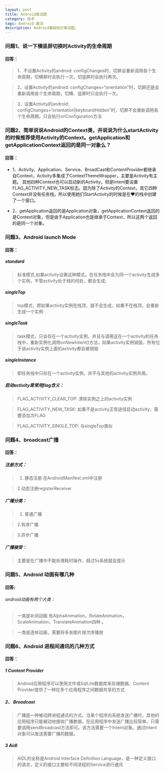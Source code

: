 ```yaml
---
layout: post
title: Android面试题
category: 技术
tags: Android 面试
description: Android基础知识面试题。
---
```




### 问题1、说一下横竖屏切换时Activity的生命周期

#### 回答：

> 1、不设置Activity的android: configChanges时，切屏会重新调用各个生命周期，切横屏时会执行一次，切竖屏时会执行两次。

> 2、设置Activity的android: configChanges=“orientation”时，切屏还是会重新调用各个生命周期，切横、竖屏时只会执行一次。

> 3、设置Activity的android: configChanges=“orientation|keyboardHidden”时，切屏不会重新调用各个生命周期，只会执行onConfiguration方法

### 问题2、简单说说Android的Context类，并说说为什么startActivity的时候推荐使用Activity的Context。getApplication和getApplicationContext返回的是同一对象么？
    
#### 回答：

* 1、Activity、Application、Service、BroadCast和ContentProvider都继承自Context，Activity多集成了ContextThemeWrapper，主要是Activity有主题。
其他四种Context也可以启动新的Activity，但是Intent要设置FLAG_ACTIVITY_NEW_TASK标志。因为除了Activity的Context，其它四种Context并没有任务栈，所以使用她们StartActivity的时候是在❤️的栈中创建了一个窗口。

* 2、getApplication返回的是Application对象，getApplicationContext返回的是Context对象，但是由于Application也是继承于Context，所以这两个返回的是同一个对象。

### 问题3、Android launch Mode 

#### 回答：

##### standard
> 标准模式,如果activity设置这种模式，在任务栈中会为同一个activity生成多个实例，不管activity处于栈的何处，都会生成;

##### singleTop
> top模式，即如果activity实例在栈顶，就不会生成，如果不在栈顶，会重新生成一个实例

##### singleTask
> task模式，只会存在一个activity实例，并且与调用这在一个activity的任务栈中，重新实例化调用onNewIntent()方法，如果activity实例销毁，所有位于该activity实例上面的activity都会被销毁

##### singleInstance
> 即任务栈中只存在一个activity实例，并不与其他的activity实例共用。

##### 启动activity是常用flag含义：

> FLAG_ACTIVITY_CLEAR_TOP: 清除实例之上的activity实例

> FLAG_ACTIVITY_NEW_TASK: 如果不是activity正常途径启动activity，需要添加次FLAG

> FLAG_ACTIVITY_SINGLE_TOP: 与singleTop类似

### 问题4、broadcast广播

#### 回答：

##### 注册方式：
> 1. 静态注册 在AndroidManifest.xml中注册 

> 2.动态注册registerReceiver

##### 广播分类：
> 1. 普通广播 

> 2.有序广播 

> 3.异步广播

##### 广播接受：
> 主要是在广播中不能处理耗时操作，超过5s系统就会提示

### 问题5、Android 动画有哪几种

#### 回答:

###### android动画有两个大类：

> 一类是补间动画 有AlphaAnimation，RotateAnimation，ScaleAnimation，TranslateAnimation四种 。

> 一类是逐帧动画，需要将多张图片按次序播放

### 问题6、Android 进程间通讯的几种方式

#### 回答：

##### 1 Content Provider

> Android应用程序可以使用文件或SqlLite数据库来存储数据。Content Provider提供了一种在多个应用程序之间数据共享的方式

##### 2、 Broadcast

> 广播是一种被动跨进程通讯的方式。当某个程序向系统发送广播时，其他的应用程序只能被动地接收广播数据。在应用程序中发送广播比较简单。只需要调用sendBroadcast方法即可。该方法需要一个Intent对象。通过Intent对象可以发送需要广播的数据。

##### 3 Aidl
> AIDL的全称是Android Interface Definition Language，是一种定义接口的语言，定义的接口主要和不同进程的Service进行通讯


